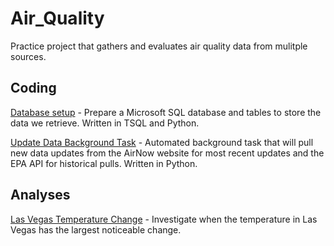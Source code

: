 # Air_Quality

 Practice project that gathers and evaluates air quality data from mulitple sources.

## Coding

[Database setup](Scripts/Database_Setup/) - Prepare a Microsoft SQL database and tables to store the data we retrieve.  Written in TSQL and Python.

[Update Data Background Task](Scripts/UpdateDataBackgroundTask/) - Automated background task that will pull new data updates from the AirNow website for most recent updates and the EPA API for historical pulls. Written in Python.

## Analyses

 [Las Vegas Temperature Change](Analysis/Las_Vegas_Temperature_Change/Las_Vegas_Temperature_Change.md) - Investigate when the temperature in Las Vegas has the largest noticeable change.
